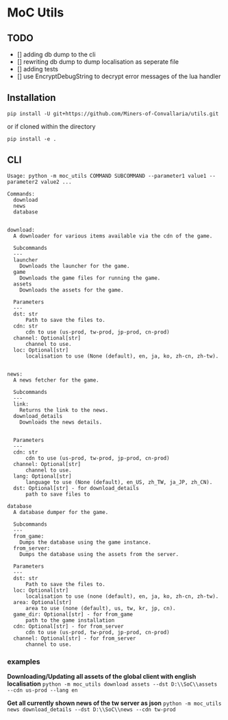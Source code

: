 # MoC Utils

## TODO

- [] adding db dump to the cli
- [] rewriting db dump to dump localisation as seperate file
- [] adding tests
- [] use EncryptDebugString to decrypt error messages of the lua handler


## Installation

```shell
pip install -U git+https://github.com/Miners-of-Convallaria/utils.git
```

or if cloned within the directory

```shell
pip install -e .
```


## CLI

```shell
Usage: python -m moc_utils COMMAND SUBCOMMAND --parameter1 value1 --parameter2 value2 ...

Commands:
  download
  news
  database


download:
  A downloader for various items available via the cdn of the game.

  Subcommands
  ---
  launcher
    Downloads the launcher for the game.
  game
    Downloads the game files for running the game.
  assets
    Downloads the assets for the game.

  Parameters
  ---
  dst: str
      Path to save the files to.
  cdn: str
      cdn to use (us-prod, tw-prod, jp-prod, cn-prod)
  channel: Optional[str]
      channel to use.
  loc: Optional[str]
      localisation to use (None (default), en, ja, ko, zh-cn, zh-tw).


news:
  A news fetcher for the game.

  Subcommands
  ---
  link:
    Returns the link to the news.
  download_details
    Downloads the news details.


  Parameters
  ---
  cdn: str
      cdn to use (us-prod, tw-prod, jp-prod, cn-prod)
  channel: Optional[str]
      channel to use.
  lang: Optional[str]
      language to use (None (default), en_US, zh_TW, ja_JP, zh_CN).
  dst: Optional[str] - for download_details
      path to save files to

database
  A database dumper for the game.

  Subcommands
  ---
  from_game:
    Dumps the database using the game instance.
  from_server:
    Dumps the database using the assets from the server.
  
  Parameters
  ---
  dst: str
      Path to save the files to.
  loc: Optional[str]
      localisation to use (none (default), en, ja, ko, zh-cn, zh-tw).
  area: Optional[str]
      area to use (none (default), us, tw, kr, jp, cn).
  game_dir: Optional[str] - for from_game
      path to the game installation
  cdn: Optional[str] - for from_server
      cdn to use (us-prod, tw-prod, jp-prod, cn-prod)
  channel: Optional[str] - for from_server
      channel to use.
```

### examples

**Downloading/Updating all assets of the global client with english localisation**
``python -m moc_utils download assets --dst D:\\SoC\\assets --cdn us-prod --lang en``

**Get all currently shown news of the tw server as json**
``python -m moc_utils news download_details --dst D:\\SoC\\news --cdn tw-prod``
